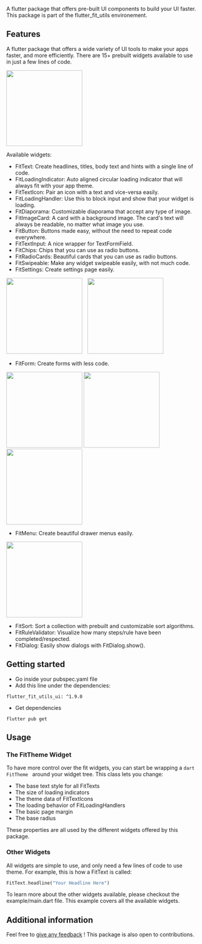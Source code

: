 A flutter package that offers pre-built UI components to build your UI faster. This package is part of the flutter_fit_utils environement.

## Features

A flutter package that offers a wide variety of UI tools to make your apps faster, and more efficiently. There are 15+ prebuilt widgets available to use in just a few lines of code.

<img src="https://github.com/s0punk/flutter_fit_utils_ui/assets/59456672/9660a4f5-2b01-4911-a6e1-aa4858094997" width="200" />

Available widgets:
- FitText: Create headlines, titles, body text and hints with a single line of code.
- FitLoadingIndicator: Auto aligned circular loading indicator that will always fit with your app theme.
- FitTextIcon: Pair an icon with a text and vice-versa easily.
- FitLoadingHandler: Use this to block input and show that your widget is loading.
- FitDiaporama: Customizable diaporama that accept any type of image.
- FitImageCard: A card with a background image. The card's text will always be readable, no matter what image you use.
- FitButton: Buttons made easy, without the need to repeat code everywhere.
- FitTextInput: A nice wrapper for TextFormField.
- FitChips: Chips that you can use as radio buttons.
- FitRadioCards: Beautiful cards that you can use as radio buttons.
- FitSwipeable: Make any widget swipeable easily, with not much code.
- FitSettings: Create settings page easily.

<img src="https://github.com/s0punk/flutter_fit_utils_ui/assets/59456672/441d2c7d-0248-4276-9267-5cc2ba136bc4" width="200"/>  <img src="https://github.com/s0punk/flutter_fit_utils_ui/assets/59456672/7a6b7023-b6a6-453b-a5f1-65c03b7f1f72" style="margin-left: 10px;" width="200"/>


- FitForm: Create forms with less code.

<img src="https://github.com/s0punk/flutter_fit_utils_ui/assets/59456672/62719e3d-acb0-49fb-8b93-3c8d7274ee3e" width="200"/> <img src="https://github.com/s0punk/flutter_fit_utils_ui/assets/59456672/eadf541c-cf2c-40f4-8ee3-38bf3f070c9c" width="200"/> <img src="https://github.com/s0punk/flutter_fit_utils_ui/assets/59456672/c90f666e-0580-4db3-8c89-df3f3bbf930d" width="200"/>

- FitMenu: Create beautiful drawer menus easily.
<img src="https://github.com/s0punk/flutter_fit_utils_ui/assets/59456672/393213c0-8925-4a68-a45d-5bdffa070aa4" width="200" />

- FitSort: Sort a collection with prebuilt and customizable sort algorithms.
- FitRuleValidator: Visualize how many steps/rule have been completed/respected.
- FitDialog: Easily show dialogs with FitDialog.show().

## Getting started

- Go inside your pubspec.yaml file
- Add this line under the dependencies:
```
flutter_fit_utils_ui: ^1.9.0
```
- Get dependencies
```
flutter pub get
```

## Usage

### The FitTheme Widget

To have more control over the fit widgets, you can start be wrapping a ```dart FitTheme ``` around your widget tree.
This class lets you change:
- The base text style for all FitTexts
- The size of loading indicators
- The theme data of FitTextIcons
- The loading behavior of FitLoadingHandlers
- The basic page margin
- The base radius

These properties are all used by the different widgets offered by this package.

### Other Widgets

All widgets are simple to use, and only need a few lines of code to use theme. For example, this is how a FitText is called:

```dart
FitText.headline("Your Headline Here")
```

To learn more about the other widgets available, please checkout the example/main.dart file. This example covers all the available widgets.

## Additional information

Feel free to [give any feedback](https://github.com/Vaistudio-dev/flutter_fit_utils_ui/issues) ! This package is also open to contributions.
